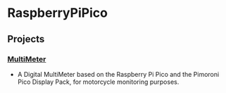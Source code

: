# RaspberryPiPico

## Projects
### [MultiMeter](./slabua-multimeter/slabua_multimeter.md)
- A Digital MultiMeter based on the Raspberry Pi Pico and the Pimoroni Pico Display Pack, for motorcycle monitoring purposes.

